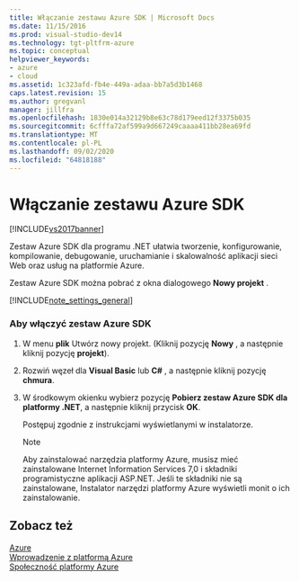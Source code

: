 ```yaml
---
title: Włączanie zestawu Azure SDK | Microsoft Docs
ms.date: 11/15/2016
ms.prod: visual-studio-dev14
ms.technology: tgt-pltfrm-azure
ms.topic: conceptual
helpviewer_keywords:
- azure
- cloud
ms.assetid: 1c323afd-fb4e-449a-adaa-bb7a5d3b1468
caps.latest.revision: 15
ms.author: gregvanl
manager: jillfra
ms.openlocfilehash: 1830e014a32129b8e63c78d179eed12f3375b035
ms.sourcegitcommit: 6cfffa72af599a9d667249caaaa411bb28ea69fd
ms.translationtype: MT
ms.contentlocale: pl-PL
ms.lasthandoff: 09/02/2020
ms.locfileid: "64818188"
---
```

# <a name="enabling-the-azure-sdk"></a>Włączanie zestawu Azure SDK
[!INCLUDE[vs2017banner](../includes/vs2017banner.md)]

Zestaw Azure SDK dla programu .NET ułatwia tworzenie, konfigurowanie, kompilowanie, debugowanie, uruchamianie i skalowalność aplikacji sieci Web oraz usług na platformie Azure.  
  
 Zestaw Azure SDK można pobrać z okna dialogowego **Nowy projekt** .  
  
 [!INCLUDE[note_settings_general](../includes/note-settings-general-md.md)]  
  
### <a name="to-enable-the-azure-sdk"></a>Aby włączyć zestaw Azure SDK  
  
1. W menu **plik** Utwórz nowy projekt. (Kliknij pozycję **Nowy** , a następnie kliknij pozycję **projekt**).  
  
2. Rozwiń węzeł dla **Visual Basic** lub **C#** , a następnie kliknij pozycję **chmura**.  
  
3. W środkowym okienku wybierz pozycję **Pobierz zestaw Azure SDK dla platformy .NET**, a następnie kliknij przycisk **OK**.  
  
     Postępuj zgodnie z instrukcjami wyświetlanymi w instalatorze.  
  
    > [!NOTE]
    > Aby zainstalować narzędzia platformy Azure, musisz mieć zainstalowane Internet Information Services 7,0 i składniki programistyczne aplikacji ASP.NET. Jeśli te składniki nie są zainstalowane, Instalator narzędzi platformy Azure wyświetli monit o ich zainstalowanie.  
  
## <a name="see-also"></a>Zobacz też  
 [Azure](https://azure.microsoft.com/)   
 [Wprowadzenie z platformą Azure](https://azure.microsoft.com/get-started/)   
 [Społeczność platformy Azure](https://azure.microsoft.com/support/community/)
